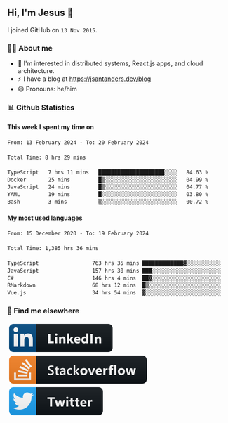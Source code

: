 ## Hi, I'm Jesus 👋

I joined GitHub on `13 Nov 2015`.

<!-- Talking about you -->

### 👨‍💻 About me

- 👦 I'm interested in distributed systems, React.js apps, and cloud architecture.
- ⚡️ I have a blog at <https://jsantanders.dev/blog>
- 😄 Pronouns: he/him

### 📊 Github Statistics

#### This week I spent my time on

<!--START_SECTION:weekly-->

```txt
From: 13 February 2024 - To: 20 February 2024

Total Time: 8 hrs 29 mins

TypeScript   7 hrs 11 mins   █████████████████████░░░░   84.63 %
Docker       25 mins         █▒░░░░░░░░░░░░░░░░░░░░░░░   04.99 %
JavaScript   24 mins         █▒░░░░░░░░░░░░░░░░░░░░░░░   04.77 %
YAML         19 mins         █░░░░░░░░░░░░░░░░░░░░░░░░   03.80 %
Bash         3 mins          ▒░░░░░░░░░░░░░░░░░░░░░░░░   00.72 %
```

<!--END_SECTION:weekly-->

#### My most used languages

<!--START_SECTION:alltime-->

```txt
From: 15 December 2020 - To: 19 February 2024

Total Time: 1,385 hrs 36 mins

TypeScript                 763 hrs 35 mins █████████████▓░░░░░░░░░░░   55.11 %
JavaScript                 157 hrs 30 mins ███░░░░░░░░░░░░░░░░░░░░░░   11.37 %
C#                         146 hrs 4 mins  ██▓░░░░░░░░░░░░░░░░░░░░░░   10.54 %
RMarkdown                  68 hrs 12 mins  █▒░░░░░░░░░░░░░░░░░░░░░░░   04.92 %
Vue.js                     34 hrs 54 mins  ▓░░░░░░░░░░░░░░░░░░░░░░░░   02.52 %
```

<!--END_SECTION:alltime-->

### 📢 Find me elsewhere

<p>
  <a target="_blank" href="https://linkedin.com/in/jsantanders">
    <img src="https://github.com/jsantanders/jsantanders/blob/master/img/linkedin.svg" alt="LinkedIn" style="vertical-align:top; margin:4px">
  </a>
  
  <a target="_blank" href="https://stackoverflow.com/users/7318331/jesus-santander">
    <img src="https://github.com/jsantanders/jsantanders/blob/master/img/stackoverflow.svg" alt="StackOverflow" style="vertical-align:top; margin:4px">
  </a>
  
  <a target="_blank" href="http://twitter.com/jsantanders">
    <img src="https://github.com/jsantanders/jsantanders/blob/master/img/twitter.svg" alt="Twitter" style="vertical-align:top; margin:4px">
  </a>
</p>
